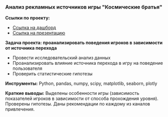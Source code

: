 ### Анализ рекламных источников игры "Космические братья"
**Ссылки по проекту:**
- [Ссылка на дашборд](https://public.tableau.com/views/Final_project_16837050161680/Dashboard1?:language=en-US&:display_count=n&:origin=viz_share_link)
- [Ссылка на презентацию](https://disk.yandex.ru/i/cxrXFrYEnJ8q5A) 
  
**Задача проекта: проанализировать поведения игроков в зависимости от источника перехода**
- Провести исследовательский анализ данных
- Проанализировать влияние источника перехода в игру на поведение пользователя
- Проверить статистические гипотезы  
  
**Инструменты:** Python, pandas, numpy, scipy, matplotlib, seaborn, plotly
  
**Краткие выводы:** Выделены особенности игры (зависимость показателей игроков в зависимости от способа прохождения уровня). Проверены гипотезы. Даны рекомендации по каждому из каналов привлечения.
